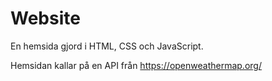 # Website

En hemsida gjord i HTML, CSS och JavaScript.

Hemsidan kallar på en API från https://openweathermap.org/
